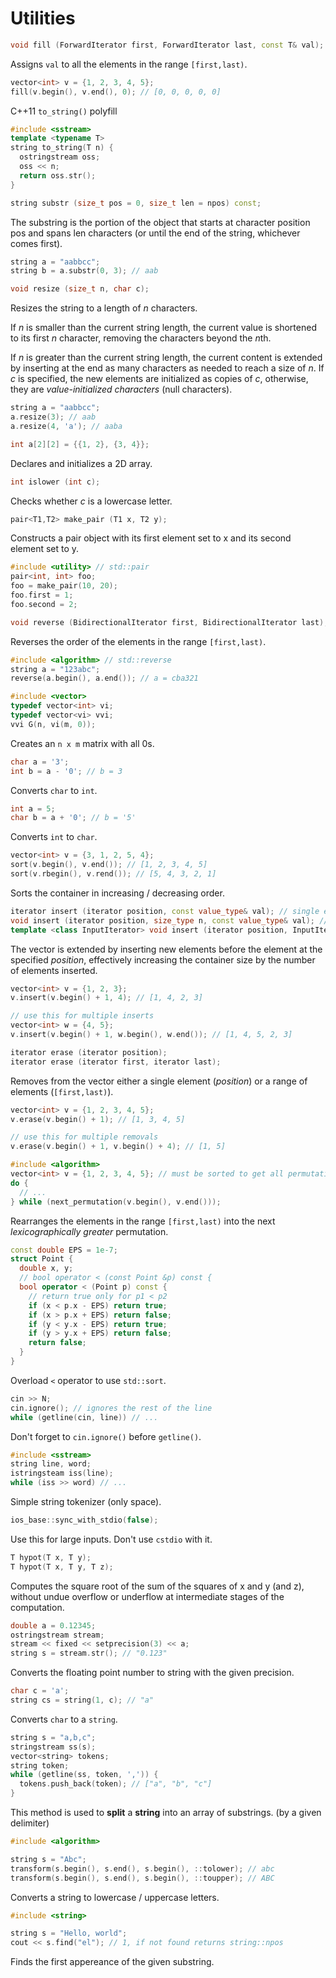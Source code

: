 # Utilities

```c++
void fill (ForwardIterator first, ForwardIterator last, const T& val);
```

Assigns `val` to all the elements in the range `[first,last)`.

```c++
vector<int> v = {1, 2, 3, 4, 5};
fill(v.begin(), v.end(), 0); // [0, 0, 0, 0, 0]
```



C++11 `to_string()` polyfill

```c++
#include <sstream>
template <typename T>
string to_string(T n) {
  ostringstream oss;
  oss << n;
  return oss.str();
}
```



```c++
string substr (size_t pos = 0, size_t len = npos) const;
```

The substring is the portion of the object that starts at character position pos and spans len characters (or until the end of the string, whichever comes first).

```c++
string a = "aabbcc";
string b = a.substr(0, 3); // aab
```



```c++
void resize (size_t n, char c);
```

Resizes the string to a length of *n* characters.

If *n* is smaller than the current string length, the current value is shortened to its first *n* character, removing the characters beyond the *n*th.

If *n* is greater than the current string length, the current content is extended by inserting at the end as many characters as needed to reach a size of *n*. If *c* is specified, the new elements are initialized as copies of *c*, otherwise, they are *value-initialized characters* (null characters).

```c++
string a = "aabbcc";
a.resize(3); // aab
a.resize(4, 'a'); // aaba
```



```c++
int a[2][2] = {{1, 2}, {3, 4}};
```

Declares and initializes a 2D array.



```c++
int islower (int c);
```

Checks whether *c* is a lowercase letter.



```c++
pair<T1,T2> make_pair (T1 x, T2 y);
```

Constructs a pair object with its first element set to x and its second element set to y.

```c++
#include <utility> // std::pair
pair<int, int> foo;
foo = make_pair(10, 20);
foo.first = 1;
foo.second = 2;
```



```c++
void reverse (BidirectionalIterator first, BidirectionalIterator last);
```

Reverses the order of the elements in the range `[first,last)`.

``` c++
#include <algorithm> // std::reverse
string a = "123abc";
reverse(a.begin(), a.end()); // a = cba321
```



```c++
#include <vector>
typedef vector<int> vi;
typedef vector<vi> vvi;
vvi G(n, vi(m, 0));
```

Creates an `n x m` matrix with all 0s.



```c++
char a = '3';
int b = a - '0'; // b = 3
```

Converts `char` to `int`.



```c++
int a = 5;
char b = a + '0'; // b = '5'
```

Converts `int` to `char`.



```c++
vector<int> v = {3, 1, 2, 5, 4};
sort(v.begin(), v.end()); // [1, 2, 3, 4, 5]
sort(v.rbegin(), v.rend()); // [5, 4, 3, 2, 1]
```

Sorts the container in increasing / decreasing order.



```c++
iterator insert (iterator position, const value_type& val); // single element
void insert (iterator position, size_type n, const value_type& val); // fill
template <class InputIterator> void insert (iterator position, InputIterator first, InputIterator last); // range
```

The vector is extended by inserting new elements before the element at the specified *position*, effectively increasing the container size by the number of elements inserted.

```c++
vector<int> v = {1, 2, 3};
v.insert(v.begin() + 1, 4); // [1, 4, 2, 3]

// use this for multiple inserts
vector<int> w = {4, 5};
v.insert(v.begin() + 1, w.begin(), w.end()); // [1, 4, 5, 2, 3]
```



```c++
iterator erase (iterator position);
iterator erase (iterator first, iterator last);
```

Removes from the vector either a single element (*position*) or a range of elements (`[first,last)`).

```c++
vector<int> v = {1, 2, 3, 4, 5};
v.erase(v.begin() + 1); // [1, 3, 4, 5]

// use this for multiple removals
v.erase(v.begin() + 1, v.begin() + 4); // [1, 5]
```



```c++
#include <algorithm>
vector<int> v = {1, 2, 3, 4, 5}; // must be sorted to get all permutations
do {
  // ...
} while (next_permutation(v.begin(), v.end()));
```

Rearranges the elements in the range `[first,last)` into the next *lexicographically greater* permutation.


```c++
const double EPS = 1e-7;
struct Point {
  double x, y;
  // bool operator < (const Point &p) const {
  bool operator < (Point p) const {
    // return true only for p1 < p2
    if (x < p.x - EPS) return true;
    if (x > p.x + EPS) return false;
    if (y < y.x - EPS) return true;
    if (y > y.x + EPS) return false;
    return false;
  }
}
```

Overload `<` operator to use `std::sort`.



```c++
cin >> N;
cin.ignore(); // ignores the rest of the line
while (getline(cin, line)) // ...
```

Don't forget to `cin.ignore()` before `getline()`.



```c++
#include <sstream>
string line, word;
istringsteam iss(line);
while (iss >> word) // ...
```

Simple string tokenizer (only space).



```c++
ios_base::sync_with_stdio(false);
```

Use this for large inputs. Don't use `cstdio` with it.



```c++
T hypot(T x, T y);
T hypot(T x, T y, T z);
```

Computes the square root of the sum of the squares of x and y (and z), without undue overflow or underflow at intermediate stages of the computation.



```c++
double a = 0.12345;
ostringstream stream;
stream << fixed << setprecision(3) << a;
string s = stream.str(); // "0.123"
```

Converts the floating point number to string with the given precision.



```c++
char c = 'a';
string cs = string(1, c); // "a"
```

Converts `char` to a `string`.



```c++
string s = "a,b,c";
stringstream ss(s);
vector<string> tokens;
string token;
while (getline(ss, token, ',')) {
  tokens.push_back(token); // ["a", "b", "c"]
}
```

This method is used to **split** a **string** into an array of substrings. (by a given delimiter)


```c++
#include <algorithm>

string s = "Abc";
transform(s.begin(), s.end(), s.begin(), ::tolower); // abc
transform(s.begin(), s.end(), s.begin(), ::toupper); // ABC
```

Converts a string to lowercase / uppercase letters.

```c++
#include <string>

string s = "Hello, world";
cout << s.find("el"); // 1, if not found returns string::npos
```

Finds the first appereance of the given substring.
